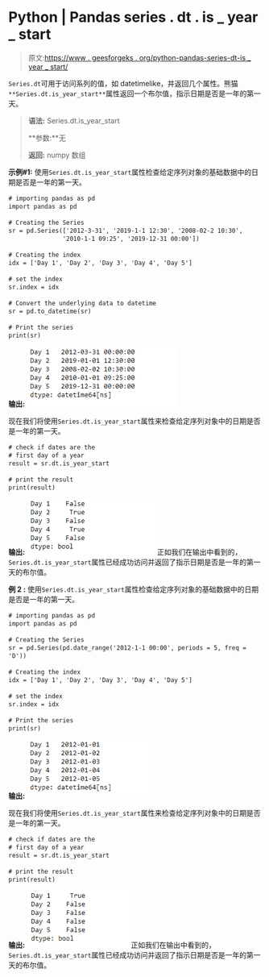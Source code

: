 # Python | Pandas series . dt . is _ year _ start

> 原文:[https://www . geesforgeks . org/python-pandas-series-dt-is _ year _ start/](https://www.geeksforgeeks.org/python-pandas-series-dt-is_year_start/)

`Series.dt`可用于访问系列的值，如 datetimelike，并返回几个属性。熊猫 `**Series.dt.is_year_start**`属性返回一个布尔值，指示日期是否是一年的第一天。

> **语法:** Series.dt.is_year_start
> 
> **参数:**无
> 
> **返回:** numpy 数组

**示例#1:** 使用`Series.dt.is_year_start`属性检查给定序列对象的基础数据中的日期是否是一年的第一天。

```
# importing pandas as pd
import pandas as pd

# Creating the Series
sr = pd.Series(['2012-3-31', '2019-1-1 12:30', '2008-02-2 10:30',
               '2010-1-1 09:25', '2019-12-31 00:00'])

# Creating the index
idx = ['Day 1', 'Day 2', 'Day 3', 'Day 4', 'Day 5']

# set the index
sr.index = idx

# Convert the underlying data to datetime 
sr = pd.to_datetime(sr)

# Print the series
print(sr)
```

**输出:**
![](img/2d2b69e7e2cf103a6652c252ff155141.png)

现在我们将使用`Series.dt.is_year_start`属性来检查给定序列对象中的日期是否是一年的第一天。

```
# check if dates are the
# first day of a year
result = sr.dt.is_year_start

# print the result
print(result)
```

**输出:**
![](img/e0feb3a1e381dbace4a9180718b90cd8.png)
正如我们在输出中看到的，`Series.dt.is_year_start`属性已经成功访问并返回了指示日期是否是一年的第一天的布尔值。

**例 2 :** 使用`Series.dt.is_year_start`属性检查给定序列对象的基础数据中的日期是否是一年的第一天。

```
# importing pandas as pd
import pandas as pd

# Creating the Series
sr = pd.Series(pd.date_range('2012-1-1 00:00', periods = 5, freq = 'D'))

# Creating the index
idx = ['Day 1', 'Day 2', 'Day 3', 'Day 4', 'Day 5']

# set the index
sr.index = idx

# Print the series
print(sr)
```

**输出:**
![](img/115e823199e2da420a75ce8558c55ddf.png)

现在我们将使用`Series.dt.is_year_start`属性来检查给定序列对象中的日期是否是一年的第一天。

```
# check if dates are the
# first day of a year
result = sr.dt.is_year_start

# print the result
print(result)
```

**输出:**
![](img/07a007606d72f62cd1127cdcda109f9c.png)
正如我们在输出中看到的，`Series.dt.is_year_start`属性已经成功访问并返回了指示日期是否是一年的第一天的布尔值。